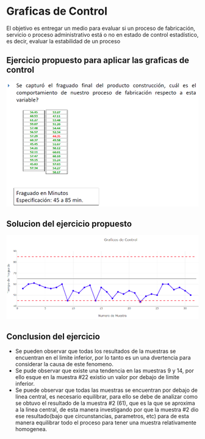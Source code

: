 # Graficas de Control
El objetivo es entregar un medio para evaluar si un proceso de fabricación, servicio o proceso administrativo está o no en estado de control estadístico, es decir, evaluar la estabilidad de un proceso

## Ejercicio propuesto para aplicar las graficas de control
<img src="https://github.com/limbertlopezl/GraficasControl/blob/master/img/graf2.png"/>


## Solucion del ejercicio propuesto
<img src="https://github.com/limbertlopezl/GraficasControl/blob/master/img/graf1.png"/>

## Conclusion del ejercicio
* Se pueden observar que todas los resultados de la muestras se encuentran en el limite inferior, por lo tanto es un una dvertencia para considerar la causa de este fenomeno.
* Se pude observar que existe una tendencia en las muestras 9 y 14, por ello esque en la muestra #22 existio un valor por debajo de limite inferior.
* Se puede observar que todas las muestras se encuentran por debajo de linea central, es necesario equilibrar, para ello se debe de analizar como se obtuvo el resultado de la muestra #2 (61), que es la que se aproxima a la linea central, de esta manera investigando por que la muestra #2 dio ese resultado(bajo que circunstancias, parametros, etc) para de esta manera equilibrar todo el proceso para tener una muestra relativamente homogenea. 

